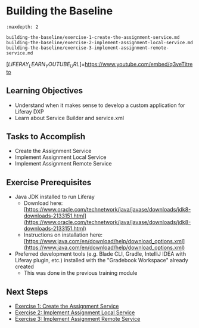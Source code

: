 # Building the Baseline

```{toctree}
:maxdepth: 2

building-the-baseline/exercise-1-create-the-assignment-service.md
building-the-baseline/exercise-2-implement-assignment-local-service.md
building-the-baseline/exercise-3-implement-assignment-remote-service.md
```

[$LIFERAY_LEARN_YOUTUBE_URL$]=https://www.youtube.com/embed/q3veTitreto

## Learning Objectives

* Understand when it makes sense to develop a custom application for Liferay DXP
* Learn about Service Builder and service.xml

## Tasks to Accomplish

* Create the Assignment Service
* Implement Assignment Local Service
* Implement Assignment Remote Service

## Exercise Prerequisites

* Java JDK installed to run Liferay
    - Download here: [https://www.oracle.com/technetwork/java/javase/downloads/jdk8-downloads-2133151.html](https://www.oracle.com/technetwork/java/javase/downloads/jdk8-downloads-2133151.html)
    - Instructions on installation here: [https://www.java.com/en/download/help/download_options.xml](https://www.java.com/en/download/help/download_options.xml)
* Preferred development tools (e.g. Blade CLI, Gradle, IntelliJ IDEA with Liferay plugin, etc.) installed with the "Gradebook Workspace" already created
	- This was done in the previous training module

## Next Steps

* [Exercise 1: Create the Assignment Service](./building-the-baseline/exercise-1-create-the-assignment-service.md) 
* [Exercise 2: Implement Assignment Local Service](./building-the-baseline/exercise-2-implement-assignment-local-service.md) 
* [Exercise 3: Implement Assignment Remote Service](./building-the-baseline/exercise-3-implement-assignment-remote-service.md) 
